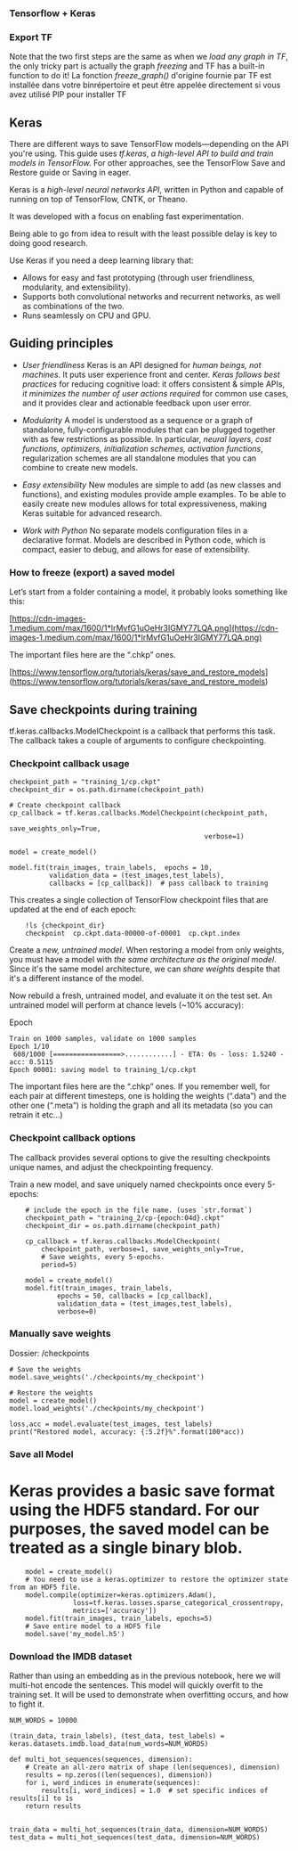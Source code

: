 ### Tensorflow + Keras

### Export TF 

Note that the two first steps are the same as when we *load any graph in TF*, 
the only tricky part is actually the graph *freezing* and TF has a built-in function to do it!
La fonction *freeze_graph()* d'origine fournie par TF est installée dans votre binrépertoire et peut être appelée directement si vous avez utilisé PIP pour installer TF


## Keras

There are different ways to save TensorFlow models—depending on the API you're using. 
This guide uses *tf.keras*, *a high-level API to build and train models in TensorFlow.* 
For other approaches, see the TensorFlow Save and Restore guide or Saving in eager.

Keras is a *high-level neural networks API*, written in Python and capable of running on top of TensorFlow, CNTK, or Theano. 

It was developed with a focus on enabling fast experimentation. 

Being able to go from idea to result with the least possible delay is key to doing good research.


Use Keras if you need a deep learning library that:

+ Allows for easy and fast prototyping (through user friendliness, modularity, and extensibility).
+ Supports both convolutional networks and recurrent networks, as well as combinations of the two.
+ Runs seamlessly on CPU and GPU.

## Guiding principles


+ *User friendliness* Keras is an API designed for *human beings, not machines*. 
It puts user experience front and center. *Keras follows best practices* for reducing cognitive load: it offers consistent & simple APIs, *it minimizes the number of user actions required* for common use cases, and it provides clear and actionable feedback upon user error.

+ *Modularity* A model is understood as a sequence or a graph of standalone, fully-configurable modules that can be plugged together with as few restrictions as possible. In particular, *neural layers, cost functions, optimizers, initialization schemes, activation functions*, regularization schemes are all standalone modules that you can combine to create new models.

+ *Easy extensibility* New modules are simple to add (as new classes and functions), and existing modules provide ample examples. To be able to easily create new modules allows for total expressiveness, making Keras suitable for advanced research.

+ *Work with Python* No separate models configuration files in a declarative format. Models are described in Python code, which is compact, easier to debug, and allows for ease of extensibility.


### How to freeze (export) a saved model

Let’s start from a folder containing a model, it probably looks something like this:


[https://cdn-images-1.medium.com/max/1600/1*lrMvfG1uOeHr3IGMY77LQA.png](https://cdn-images-1.medium.com/max/1600/1*lrMvfG1uOeHr3IGMY77LQA.png)



The important files here are the “.chkp” ones.


[https://www.tensorflow.org/tutorials/keras/save_and_restore_models]
(https://www.tensorflow.org/tutorials/keras/save_and_restore_models)



## Save checkpoints during training

tf.keras.callbacks.ModelCheckpoint is a callback that performs this task. The callback takes a couple of arguments to configure checkpointing.

### Checkpoint callback usage

```
checkpoint_path = "training_1/cp.ckpt"
checkpoint_dir = os.path.dirname(checkpoint_path)

# Create checkpoint callback
cp_callback = tf.keras.callbacks.ModelCheckpoint(checkpoint_path, 
                                                 save_weights_only=True,
                                                 verbose=1)

model = create_model()

model.fit(train_images, train_labels,  epochs = 10, 
          validation_data = (test_images,test_labels),
          callbacks = [cp_callback])  # pass callback to training

```


This creates a single collection of TensorFlow checkpoint files that are updated at the end of each epoch:

```
    !ls {checkpoint_dir}
    checkpoint  cp.ckpt.data-00000-of-00001  cp.ckpt.index
```

Create a *new, untrained model*. When restoring a model from only weights, you must have a model with *the same architecture as the original model*. 
Since it's the same model architecture, we can *share weights* despite that it's a different instance of the model.

Now rebuild a fresh, untrained model, and evaluate it on the test set. An untrained model will perform at chance levels (~10% accuracy):


Epoch

```
Train on 1000 samples, validate on 1000 samples
Epoch 1/10
 608/1000 [=================>............] - ETA: 0s - loss: 1.5240 - acc: 0.5115
Epoch 00001: saving model to training_1/cp.ckpt
```


The important files here are the “.chkp” ones. If you remember well, for each pair at different timesteps, one is holding the weights (“.data”) and the other one (“.meta”) is holding the graph and all its metadata (so you can retrain it etc…)


### Checkpoint callback options

The callback provides several options to give the resulting checkpoints unique names, and adjust the checkpointing frequency.

Train a new model, and save uniquely named checkpoints once every 5-epochs:

```
    # include the epoch in the file name. (uses `str.format`)
    checkpoint_path = "training_2/cp-{epoch:04d}.ckpt"
    checkpoint_dir = os.path.dirname(checkpoint_path)

    cp_callback = tf.keras.callbacks.ModelCheckpoint(
        checkpoint_path, verbose=1, save_weights_only=True,
        # Save weights, every 5-epochs.
        period=5)

    model = create_model()
    model.fit(train_images, train_labels,
            epochs = 50, callbacks = [cp_callback],
            validation_data = (test_images,test_labels),
            verbose=0)
```


### Manually save weights

Dossier: /checkpoints
```
# Save the weights
model.save_weights('./checkpoints/my_checkpoint')

# Restore the weights
model = create_model()
model.load_weights('./checkpoints/my_checkpoint')

loss,acc = model.evaluate(test_images, test_labels)
print("Restored model, accuracy: {:5.2f}%".format(100*acc))
```


### Save all Model

# Keras provides a basic save format using the HDF5 standard. For our purposes, the saved model can be treated as a single binary blob.


```
    model = create_model()
    # You need to use a keras.optimizer to restore the optimizer state from an HDF5 file.
    model.compile(optimizer=keras.optimizers.Adam(), 
                loss=tf.keras.losses.sparse_categorical_crossentropy,
                metrics=['accuracy'])
    model.fit(train_images, train_labels, epochs=5)
    # Save entire model to a HDF5 file
    model.save('my_model.h5')
```


### Download the IMDB dataset


Rather than using an embedding as in the previous notebook, here we will multi-hot encode the sentences. This model will quickly overfit to the training set. It will be used to demonstrate when overfitting occurs, and how to fight it.

```
NUM_WORDS = 10000

(train_data, train_labels), (test_data, test_labels) = keras.datasets.imdb.load_data(num_words=NUM_WORDS)

def multi_hot_sequences(sequences, dimension):
    # Create an all-zero matrix of shape (len(sequences), dimension)
    results = np.zeros((len(sequences), dimension))
    for i, word_indices in enumerate(sequences):
        results[i, word_indices] = 1.0  # set specific indices of results[i] to 1s
    return results


train_data = multi_hot_sequences(train_data, dimension=NUM_WORDS)
test_data = multi_hot_sequences(test_data, dimension=NUM_WORDS)
```
